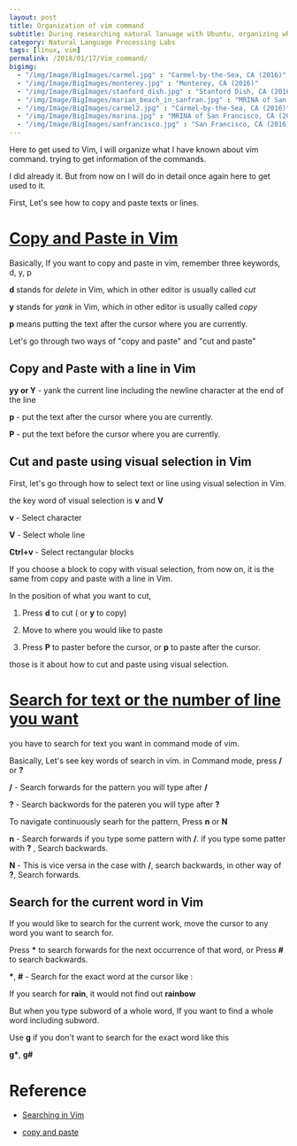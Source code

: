 ```yaml
---
layout: post
title: Organization of vim command
subtitle: During researching natural lanuage with Ubuntu, organizing what I have known vim command.
category: Natural Language Processing Labs
tags: [linux, vim]
permalink: /2018/01/17/Vim_command/
bigimg: 
  - "/img/Image/BigImages/carmel.jpg" : "Carmel-by-the-Sea, CA (2016)"
  - "/img/Image/BigImages/monterey.jpg" : "Monterey, CA (2016)"
  - "/img/Image/BigImages/stanford_dish.jpg" : "Stanford Dish, CA (2016)"
  - "/img/Image/BigImages/marian_beach_in_sanfran.jpg" : "MRINA of San Francisco, CA (2016)"
  - "/img/Image/BigImages/carmel2.jpg" : "Carmel-by-the-Sea, CA (2016)"
  - "/img/Image/BigImages/marina.jpg" : "MRINA of San Francisco, CA (2016)"
  - "/img/Image/BigImages/sanfrancisco.jpg" : "San Francisco, CA (2016)"
---
```


 Here to get used to Vim, I will organize what I have known about vim command. trying to get information of the commands. 
 
 I did already it. But from now on I will do in detail once again here to get used to it. 
 
 First, Let's see how to copy and paste texts or lines.
 
# [Copy and Paste in Vim](http://vim.wikia.com/wiki/Copy,_cut_and_paste)
 
 Basically, If you want to copy and paste in vim, remember three keywords, d, y, p
 
  **d** stands for *delete* in Vim, which in other editor is usually called *cut* 
  
  **y** stands for *yank* in Vim, which in other editor is usually called *copy*
  
  **p** means putting the text after the cursor where you are currently. 
 
Let's go through two ways of "copy and paste" and "cut and paste"  
 
## Copy and Paste with a line in Vim
 
  **yy or Y** - yank the current line including the newline character at the end of the line 
  
  **p** - put the text after the cursor where you are currently. 
 
  **P** - put the text before the cursor where you are currently.
  
## Cut and paste using visual selection in Vim 

First, let's go through how to select text or line using visual selection in Vim. 

the key word of visual selection is **v** and **V**
 
 **v** - Select character
 
 **V** - Select whole line
 
 **Ctrl+v** - Select rectangular blocks
 
If you choose a block to copy with visual selection, from now on, it is the same from copy and paste with a line in Vim. 

In the position of what you want to cut, 

 1. Press **d** to cut ( or **y** to copy)
 
 2. Move to where you would like to paste
 
 3. Press **P** to paster before the cursor, or **p** to paste after the cursor. 
 
those is it about how to cut and paste using visual selection. 
 
# [Search for text or the number of line you want](http://vim.wikia.com/wiki/Searching)

you have to search for text you want in command mode of vim. 

Basically, Let's see key words of search in vim. in Command mode, press **/** or **?**

 **/** - Search forwards for the pattern you will type after **/**
 
 **?** - Search backwords for the pateren you will type after **?**
 
 To navigate continuously searh for the pattern, Press **n** or **N**
 
 **n** - Search forwards if you type some pattern with **/**. if you type some patter with **?** , Search backwards.
 
 **N** - This is vice versa in the case with **/**, search backwards, in other way of **?**, Search forwards. 
 
## Search for the current word in Vim 
 
If you would like to search for the current work, move the cursor to any word you want to search for. 

Press __*__ to search forwards for the next occurrence of that word, or Press **#** to search backwards.
 
__*__, **#** - Search for the exact word at the cursor like : 

If you search for **rain**, it would not find out **rainbow**
 
But when you type subword of a whole word, If you want to find a whole word including subword.

Use **g** if you don't want to search for the exact word like this

 __g*__, **g#**

 
 
# Reference
 
  - [Searching in Vim](http://vim.wikia.com/wiki/Searching)
  
  - [copy and paste](http://vim.wikia.com/wiki/Copy,_cut_and_paste)
